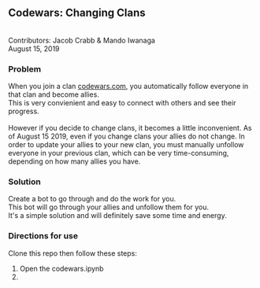 ## Codewars: Changing Clans
<br />
Contributors: Jacob Crabb & Mando Iwanaga
<br />
August 15, 2019
<br />

### Problem
When you join a clan <a href="http://www.codewars.com" >codewars.com</a>, you automatically follow everyone in that clan and become allies. 
<br />
This is very convienient and easy to connect with others and see their progress. 
<br />
<br />
However if you decide to change clans, it becomes a little inconvenient. As of August 15 2019, even if you change clans your allies do not change. In order to update your allies to your new clan, you must manually unfollow everyone in your previous clan, which can be very time-consuming, depending on how many allies you have. 

### Solution
Create a bot to go through and do the work for you.
<br />
This bot will go through your allies and unfollow them for you.
<br />
It's a simple solution and will definitely save some time and energy.

### Directions for use
Clone this repo then follow these steps: 
<br />
1. Open the codewars.ipynb
2. 



